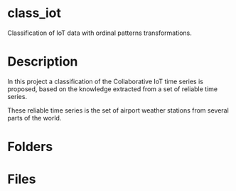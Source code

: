 # class_iot

Classification of IoT data with ordinal patterns transformations.

# Description

In this project a classification of the Collaborative IoT time series is proposed, based on the knowledge extracted from a set of reliable time series.

These reliable time series is the set of airport weather stations from several parts of the world.

# Folders

# Files


